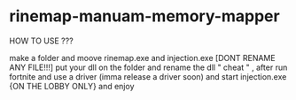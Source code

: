 # rinemap-manuam-memory-mapper

HOW TO USE ???

make a folder and moove rinemap.exe and injection.exe [DONT RENAME ANY FILE!!!]
put your dll on the folder and rename the dll " cheat " , after run fortnite and use a driver (imma release a driver soon)
and start injection.exe {ON THE LOBBY ONLY} and enjoy
